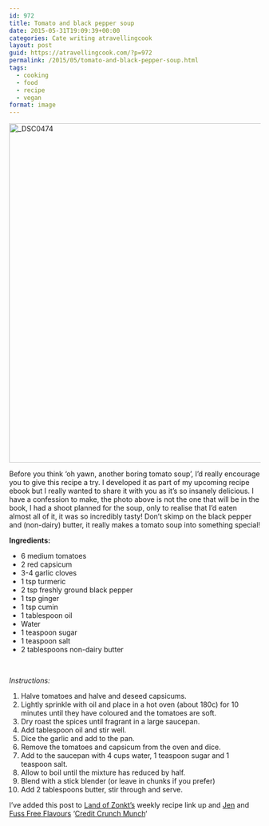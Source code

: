 ```yaml
---
id: 972
title: Tomato and black pepper soup
date: 2015-05-31T19:09:39+00:00
categories: Cate writing atravellingcook
layout: post
guid: https://atravellingcook.com/?p=972
permalink: /2015/05/tomato-and-black-pepper-soup.html
tags:
  - cooking
  - food
  - recipe
  - vegan
format: image
---
```

[<img class="aligncenter size-large wp-image-973" src="/images/atc-migrate/2015/05/DSC0474-1024x890.jpg" alt="_DSC0474" width="780" height="678" />](/images/atc-migrate/2015/05/DSC0474.jpg)

Before you think &#8216;oh yawn, another boring tomato soup&#8217;, I&#8217;d really encourage you to give this recipe a try. I developed it as part of my upcoming recipe ebook but I really wanted to share it with you as it&#8217;s so insanely delicious. I have a confession to make, the photo above is not the one that will be in the book, I had a shoot planned for the soup, only to realise that I&#8217;d eaten almost all of it, it was so incredibly tasty! Don&#8217;t skimp on the black pepper and (non-dairy) butter, it really makes a tomato soup into something special!



**Ingredients:**

  * 6 medium tomatoes
  * 2 red capsicum
  * 3-4 garlic cloves
  * 1 tsp turmeric
  * 2 tsp freshly ground black pepper
  * 1 tsp ginger
  * 1 tsp cumin
  * 1 tablespoon oil
  * Water
  * 1 teaspoon sugar
  * 1 teaspoon salt
  * 2 tablespoons non-dairy butter

&nbsp;

_Instructions:_

  1. Halve tomatoes and halve and deseed capsicums.
  2. Lightly sprinkle with oil and place in a hot oven (about 180c) for 10 minutes until they have coloured and the tomatoes are soft.
  3. Dry roast the spices until fragrant in a large saucepan.
  4. Add tablespoon oil and stir well.
  5. Dice the garlic and add to the pan.
  6. Remove the tomatoes and capsicum from the oven and dice.
  7. Add to the saucepan with 4 cups water, 1 teaspoon sugar and 1 teaspoon salt.
  8. Allow to boil until the mixture has reduced by half.
  9. Blend with a stick blender (or leave in chunks if you prefer)
 10. Add 2 tablespoons butter, stir through and serve.

I&#8217;ve added this post to [Land of Zonkt&#8217;s](https://www.landofzonkt.com.au/2015/05/your-weekly-feed-5-link-up/) weekly recipe link up and [Jen](https://fussfreeflavours.com/) and [Fuss Free Flavours](https://fussfreeflavours.com/credit-crunch-munch/) &#8216;[Credit Crunch Munch](https://jensfood.co.uk/2015/06/credit-crunch-munch-june.html/)&#8216;